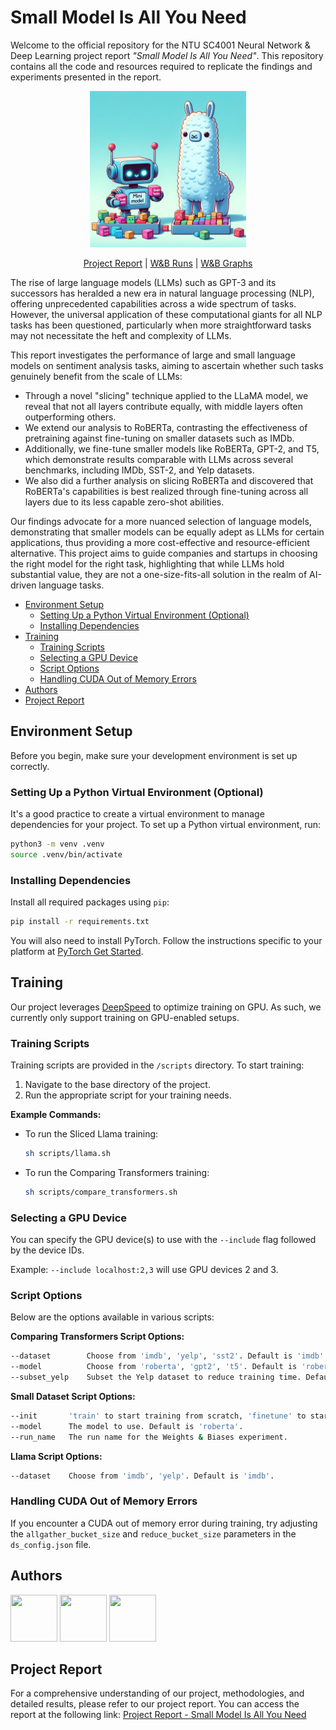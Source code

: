 # Small Model Is All You Need

Welcome to the official repository for the NTU SC4001 Neural Network & Deep Learning project report _"Small Model Is All You Need"_. This repository contains all the code and resources required to replicate the findings and experiments presented in the report.

<p align='center'>
  <img src="public/pic.png" width=250 />
</p>

<p align="center">
    <a href="">Project Report</a>
    |
    <a href="https://wandb.ai/sc4001/text-sentiment-analysis/">W&B Runs</a>
    |
    <a href="https://api.wandb.ai/links/sc4001/vz711n0m">W&B Graphs</a>
</p>

The rise of large language models (LLMs) such as GPT-3 and its successors has heralded a new era in natural language processing (NLP), offering unprecedented capabilities across a wide spectrum of tasks. However, the universal application of these computational giants for all NLP tasks has been questioned, particularly when more straightforward tasks may not necessitate the heft and complexity of LLMs.

This report investigates the performance of large and small language models on sentiment analysis tasks, aiming to ascertain whether such tasks genuinely benefit from the scale of LLMs:

- Through a novel "slicing" technique applied to the LLaMA model, we reveal that not all layers contribute equally, with middle layers often outperforming others.
- We extend our analysis to RoBERTa, contrasting the effectiveness of pretraining against fine-tuning on smaller datasets such as IMDb.
- Additionally, we fine-tune smaller models like RoBERTa, GPT-2, and T5, which demonstrate results comparable with LLMs across several benchmarks, including IMDb, SST-2, and Yelp datasets.
- We also did a further analysis on slicing RoBERTa and discovered that RoBERTa's capabilities is best realized through fine-tuning across all layers due to its less capable zero-shot abilities.

Our findings advocate for a more nuanced selection of language models, demonstrating that smaller models can be equally adept as LLMs for certain applications, thus providing a more cost-effective and resource-efficient alternative. This project aims to guide companies and startups in choosing the right model for the right task, highlighting that while LLMs hold substantial value, they are not a one-size-fits-all solution in the realm of AI-driven language tasks.

- [Environment Setup](#environment-setup)
  - [Setting Up a Python Virtual Environment (Optional)](#setting-up-a-python-virtual-environment-optional)
  - [Installing Dependencies](#installing-dependencies)
- [Training](#training)
  - [Training Scripts](#training-scripts)
  - [Selecting a GPU Device](#selecting-a-gpu-device)
  - [Script Options](#script-options)
  - [Handling CUDA Out of Memory Errors](#handling-cuda-out-of-memory-errors)
- [Authors](#authors)
- [Project Report](#project-report)

## Environment Setup

Before you begin, make sure your development environment is set up correctly.

### Setting Up a Python Virtual Environment (Optional)

It's a good practice to create a virtual environment to manage dependencies for your project. To set up a Python virtual environment, run:

```sh
python3 -m venv .venv
source .venv/bin/activate
```

### Installing Dependencies

Install all required packages using `pip`:

```sh
pip install -r requirements.txt
```

You will also need to install PyTorch. Follow the instructions specific to your platform at [PyTorch Get Started](https://pytorch.org/get-started/locally/).

## Training

Our project leverages [DeepSpeed](https://github.com/microsoft/DeepSpeed) to optimize training on GPU. As such, we currently only support training on GPU-enabled setups.

### Training Scripts

Training scripts are provided in the `/scripts` directory. To start training:

1. Navigate to the base directory of the project.
2. Run the appropriate script for your training needs.

**Example Commands:**

- To run the Sliced Llama training:

  ```sh
  sh scripts/llama.sh
  ```

- To run the Comparing Transformers training:
  ```sh
  sh scripts/compare_transformers.sh
  ```

### Selecting a GPU Device

You can specify the GPU device(s) to use with the `--include` flag followed by the device IDs.

Example: `--include localhost:2,3` will use GPU devices 2 and 3.

### Script Options

Below are the options available in various scripts:

**Comparing Transformers Script Options:**

```sh
--dataset        Choose from 'imdb', 'yelp', 'sst2'. Default is 'imdb'.
--model          Choose from 'roberta', 'gpt2', 't5'. Default is 'roberta'.
--subset_yelp    Subset the Yelp dataset to reduce training time. Default is False.
```

**Small Dataset Script Options:**

```sh
--init       'train' to start training from scratch, 'finetune' to start from pre-trained weights.
--model      The model to use. Default is 'roberta'.
--run_name   The run name for the Weights & Biases experiment.
```

**Llama Script Options:**

```sh
--dataset    Choose from 'imdb', 'yelp'. Default is 'imdb'.
```

### Handling CUDA Out of Memory Errors

If you encounter a CUDA out of memory error during training, try adjusting the `allgather_bucket_size` and `reduce_bucket_size` parameters in the `ds_config.json` file.

## Authors

<a href='https://github.com/ztjhz' title='Toh Jing Hua'> <img src='https://avatars.githubusercontent.com/ztjhz' height='75' width='75'/></a>
<a href='https://github.com/xJQx' title='Toh Jing Qiang'> <img src='https://avatars.githubusercontent.com/xJQx' height='75' width='75'/></a>
<a href='https://github.com/Lebarnon' title='Lenson Lim'> <img src='https://avatars.githubusercontent.com/Lebarnon' height='75' width='75'/></a>

## Project Report

For a comprehensive understanding of our project, methodologies, and detailed results, please refer to our project report. You can access the report at the following link: [Project Report - Small Model Is All You Need](https://github.com/ztjhz/)
